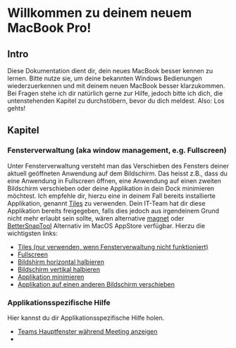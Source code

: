 # Willkommen zu deinem neuem MacBook Pro!
## Intro

Diese Dokumentation dient dir, dein neues MacBook besser kennen zu lernen. Bitte nutze sie, um deine bekannten Windows Bedienungen wiederzuerkennen und mit deinem neuen MacBook besser klarzukommen. Bei Fragen stehe ich dir natürlich gerne zur Hilfe, jedoch bitte ich dich, die untenstehenden Kapitel zu durchstöbern, bevor du dich meldest. Also: Los gehts!

## Kapitel

### Fensterverwaltung (aka window management, e.g. Fullscreen)
Unter Fensterverwaltung versteht man das Verschieben des Fensters deiner aktuell geöffneten Anwendung auf dem Bildschirm. Das heisst z.B., dass du eine Anwendung in Fullscreen öffnen, eine Anwendung auf einen zweiten Bildschirm verschieben oder deine Applikation in dein Dock minimieren möchtest. Ich empfehle dir, hierzu eine in deinem Fall bereits installierte Applikation, genannt [Tiles](https://freemacsoft.net/tiles/) zu verwenden. Dein IT-Team hat dir diese Applikation bereits freigegeben, falls dies jedoch aus irgendeinem Grund nicht mehr erlaubt sein sollte, wären alternative [magnet](https://apps.apple.com/us/app/magnet/id441258766?mt=12) oder [BetterSnapTool](https://apps.apple.com/app/bettersnaptool/id417375580)  Alternativ im MacOS AppStore verfügbar. Hierzu die wichtigsten links:

- [Tiles (nur verwenden, wenn Fensterverwaltung nicht funktioniert)](Tiles%20(nur%20verwenden,%20wenn%20Fensterverwaltung%20nicht%20funktioniert).md)
- [Fullscreen](Fullscreen.md)
- [Bildshirm horizontal halbieren](Bildshirm%20horizontal%20halbieren.md)
- [Bildschirm vertikal halbieren](Bildschirm%20vertikal%20halbieren.md)
- [Applikation minimieren](Applikation%20minimieren.md)
- [Applikation auf einen anderen Bildschirm verschieben](Applikation%20auf%20einen%20anderen%20Bildschirm%20verschieben.md)

### Applikationsspezifische Hilfe

Hier kannst du dir Applikationsspezifische Hilfe holen.

- [Teams Hauptfenster während Meeting anzeigen](Teams%20Hauptfenster%20während%20Meeting%20anzeigen.md)
- 


